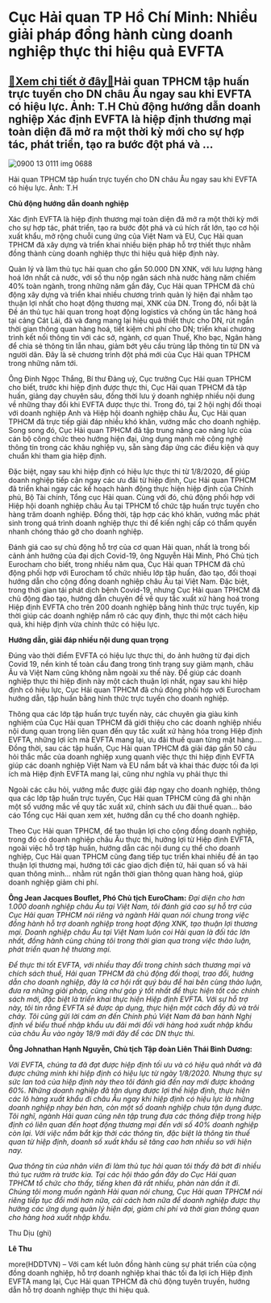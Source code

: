Cục Hải quan TP Hồ Chí Minh: Nhiều giải pháp đồng hành cùng doanh nghiệp thực thi hiệu quả EVFTA
================================================================================================

[:gift:Xem chi tiết ở đây:gift:](https://hddtvn.com/cuc-hai-quan-tp-ho-chi-minh-nhieu-giai-phap-dong-hanh-cung-doanh-nghiep-thuc-thi-hieu-qua-evfta/)Hải quan TPHCM tập huấn trực tuyến cho DN châu Âu ngay sau khi EVFTA có hiệu lực. Ảnh: T.H Chủ động hướng dẫn doanh nghiệp Xác định EVFTA là hiệp định thương mại toàn diện đã mở ra một thời kỳ mới cho sự hợp tác, phát triển, tạo ra bước đột phá và …
---------------------------------------------------------------------------------------------------------------------------------------------------------------------------------------------------------------------------------------------------------





![0900 13 0111 img 0688](https://hddtvn.com/wp-content/uploads/2021/01/0900_13-_0111_IMG_0688.jpg "Cục Hải quan TP Hồ Chí Minh:  Nhiều giải pháp đồng hành cùng doanh nghiệp thực thi hiệu quả EVFTA")


Hải quan TPHCM tập huấn trực tuyến cho DN châu Âu ngay sau khi EVFTA có hiệu lực. Ảnh: T.H



**Chủ động hướng dẫn doanh nghiệp**


Xác định EVFTA là hiệp định thương mại toàn diện đã mở ra một thời kỳ mới cho sự hợp tác, phát triển, tạo ra bước đột phá và cú hích rất lớn, tạo cơ hội xuất khẩu, mở rộng chuỗi cung ứng của Việt Nam và EU, Cục Hải quan TPHCM đã xây dựng và triển khai nhiều biện pháp hỗ trợ thiết thực nhằm đồng thành cùng doanh nghiệp thực thi hiệu quả hiệp định này.





Quản lý và làm thủ tục hải quan cho gần 50.000 DN XNK, với lưu lượng hàng hoá lớn nhất cả nước, với số thu nộp ngân sách nhà nước hàng năm chiếm 40% toàn ngành, trong những năm gần đây, Cục Hải quan TPHCM đã chủ động xây dựng và triển khai nhiều chương trình quản lý hiện đại nhằm tạo thuận lợi nhất cho hoạt động thương mại, XNK của DN. Trong đó, nổi bật là Đề án thủ tục hải quan trong hoạt động logistics và chống ùn tắc hàng hoá tại cảng Cát Lái, đã và đang mang lại hiệu quả thiết thực cho DN, rút ngắn thời gian thông quan hàng hoá, tiết kiệm chi phí cho DN; triển khai chương trình kết nối thông tin với các sở, ngành, cơ quan Thuế, Kho bạc, Ngân hàng để chia sẻ thông tin lẫn nhau, giảm bớt yêu cầu trùng lắp thông tin từ DN và người dân. Đây là sẽ chương trình đột phá mới của Cục Hải quan TPHCM trong những năm tới.



Ông Đinh Ngọc Thắng, Bí thư Đảng uỷ, Cục trưởng Cục Hải quan TPHCM cho biết, trước khi hiệp định được thực thi, Cục Hải quan TPHCM đã tập huấn, giảng dạy chuyên sâu, đồng thời lưu ý doanh nghiệp nhiều nội dung về những thay đổi khi EVFTA được thực thi. Trong đó, tại 2 hội nghị đối thoại với doanh nghiệp Anh và Hiệp hội doanh nghiệp châu Âu, Cục Hải quan TPHCM đã trực tiếp giải đáp nhiều khó khăn, vướng mắc cho doanh nghiệp. Song song đó, Cục Hải quan TPHCM đã tập trung nâng cao năng lực của cán bộ công chức theo hướng hiện đại, ứng dụng mạnh mẽ công nghệ thông tin trong các khâu nghiệp vụ, sẵn sàng đáp ứng các điều kiện và quy chuẩn khi tham gia hiệp định.


Đặc biệt, ngay sau khi hiệp định có hiệu lực thực thi từ 1/8/2020, để giúp doanh nghiệp tiếp cận ngay các ưu đãi từ hiệp định, Cục Hải quan TPHCM đã triển khai ngay các kế hoạch hành động thực hiện hiệp định của Chính phủ, Bộ Tài chính, Tổng cục Hải quan. Cùng với đó, chủ động phối hợp với Hiệp hội doanh nghiệp châu Âu tại TPHCM tổ chức tập huấn trực tuyến cho hàng trăm doanh nghiệp. Đồng thời, tập hợp các khó khăn, vướng mắc phát sinh trong quá trình doanh nghiệp thực thi để kiến nghị cấp có thẩm quyền nhanh chóng tháo gỡ cho doanh nghiệp.


Đánh giá cao sự chủ động hỗ trợ của cơ quan Hải quan, nhất là trong bối cảnh ảnh hưởng của đại dịch Covid-19, ông Nguyễn Hải Minh, Phó Chủ tịch Eurocham cho biết, trong nhiều năm qua, Cục Hải quan TPHCM đã chủ động phối hợp với Eurocham tổ chức nhiều lớp tập huấn, đào tạo, đối thoại hướng dẫn cho cộng đồng doanh nghiệp châu Âu tại Việt Nam. Đặc biệt, trong thời gian tái phát dịch bệnh Covid-19, nhưng Cục Hải quan TPHCM đã chủ động đào tạo, hướng dẫn chuyên đề về quy tắc xuất xứ hàng hoá trong Hiệp định EVFTA cho trên 200 doanh nghiệp bằng hình thức trực tuyến, kịp thời giúp các doanh nghiệp nắm rõ các quy định, thực thi một cách hiệu quả, khi hiệp định vừa chính thức có hiệu lực.


**Hướng dẫn, giải đáp nhiều nội dung quan trọng**


Đúng vào thời điểm EVFTA có hiệu lực thực thi, do ảnh hưởng từ đại dịch Covid 19, nền kinh tế toàn cầu đang trong tình trạng suy giảm mạnh, châu Âu và Việt Nam cũng không nằm ngoài xu thế này. Để giúp các doanh nghiệp thực thi hiệp định này một cách thuận lợi nhất, ngay sau khi hiệp định có hiệu lực, Cục Hải quan TPHCM đã chủ động phối hợp với Eurocham hướng dẫn, tập huấn bằng hình thức trực tuyến cho doanh nghiệp.


Thông qua các lớp tập huấn trực tuyến này, các chuyên gia giàu kinh nghiệm của Cục Hải quan TPHCM đã giới thiệu cho các doanh nghiệp nhiều nội dung quan trọng liên quan đến quy tắc xuất xứ hàng hóa trong Hiệp định EVFTA, những lợi ích mà EVFTA mang lại, ưu đãi thuế quan từng mặt hàng…. Đồng thời, sau các tập huấn, Cục Hải quan TPHCM đã giải đáp gần 50 câu hỏi thắc mắc của doanh nghiệp xung quanh việc thực thi hiệp định EVFTA giúp các doanh nghiệp Việt Nam và EU nắm bắt và khai thác được tối đa lợi ích mà Hiệp định EVFTA mang lại, cũng như nghĩa vụ phải thực thi


Ngoài các câu hỏi, vướng mắc được giải đáp ngay cho doanh nghiệp, thông qua các lớp tập huấn trực tuyến, Cục Hải quan TPHCM cũng đã ghi nhận một số vướng mắc về quy tắc xuất xứ, chính sách ưu đãi thuế quan… báo cáo Tổng cục Hải quan xem xét, hướng dẫn cụ thể cho doanh nghiệp.


Theo Cục Hải quan TPHCM, để tạo thuận lợi cho cộng đồng doanh nghiệp, trong đó có doanh nghiệp châu Âu thực thi, hưởng lợi từ Hiệp định EVFTA, ngoài việc hỗ trợ tập huấn, hướng dẫn các nội dung cụ thể cho doanh nghiệp, Cục Hải quan TPHCM cũng đang tiếp tục triển khai nhiều đề án tạo thuận lợi thương mại, hướng tới các giao dịch điện tử, hải quan số và hải quan thông minh… nhằm rút ngắn thời gian thông quan hàng hoá, giúp doanh nghiệp giảm chi phí.





**Ông Jean Jacques Bouflet, Phó Chủ tịch EuroCham:** 
*Đại diện cho hơn 1.000 doanh nghiệp châu Âu tại Việt Nam, tôi đánh giá cao sự hỗ trợ của Cục Hải quan TPHCM nói riêng và ngành Hải quan nói chung trong việc đồng hành hỗ trợ doanh nghiệp trong hoạt động XNK, tạo thuận lợi thương mại. Doanh nghiệp châu Âu tại Việt Nam luôn coi Hải quan là đối tác lớn nhất, đồng hành cùng chúng tôi trong thời gian qua trong việc thảo luận, phát triển quan hệ thương mại.*


*Để thực thi tốt EVFTA, với nhiều thay đổi trong chính sách thương mại và chích sách thuế, Hải quan TPHCM đã chủ động đối thoại, trao đổi, hướng dẫn cho doanh nghiệp, đây là cơ hội rất quý báu để hai bên cùng thảo luận, đưa ra những giải pháp, cũng như góp ý tốt nhất để thực hiện tốt các chính sách mới, đặc biệt là triển khai thực hiện Hiệp định EVFTA. Với sự hỗ trợ này, tôi tin rằng EVFTA sẽ được áp dụng, thực hiện một cách đầy đủ và trôi chảy. Tôi cũng gửi lời cám ơn đến Chính phủ Việt Nam đã ban hành Nghị định về biểu thuế nhập khẩu ưu đãi mới đối với hàng hoá xuất nhập khẩu của châu Âu vào ngày 18/9 mới đây để các DN thực thi.*


**Ông Johnathan Hạnh Nguyễn, Chủ tịch Tập đoàn Liên Thái Bình Dương:**


*Với EVFTA, chúng ta đã đạt được hiệp định tối ưu và có hiệu quả nhất và đã được chứng minh khi hiệp định có hiệu lực từ ngày 1/8/2020. Nhưng thực sự sức lan toả của hiệp định này theo tôi đánh giá đến nay mới được khoảng 60%. Những doanh nghiệp đã tận dụng được lợi thế hiệp định, thực hiện các lô hàng xuất khẩu đi châu Âu ngay khi hiệp định có hiệu lực là những doanh nghiệp nhạy bén hơn, còn một số doanh nghiệp chưa tận dụng được. Tôi nghĩ, ngành Hải quan cũng nên tập trung đưa các thông điệp trong hiệp định có liên quan đến hoạt động thương mại đến với số 40% doanh nghiệp còn lại. Với việc nắm bắt kịp thời các thông tin, đặc biệt là thông tin thuế quan từ hiệp định, doanh số xuất khẩu sẽ tăng cao hơn nhiều so với hiện nay.*


*Qua thông tin của nhân viên đi làm thủ tục hải quan tôi thấy đã bớt đi nhiều thủ tục rườm rà trước kia. Tại các hội thảo gần đây do Cục Hải quan TPHCM tổ chức cho thấy, tiếng khen đã rất nhiều, phàn nàn dần ít đi. Chúng tôi mong muốn ngành Hải quan nói chung, Cục Hải quan TPHCM nói riêng tiếp tục đổi mới hơn nữa, cải cách hơn nữa để doanh nghiệp được thụ hưởng các ứng dụng quản lý hiện đại, giảm chi phí và thời gian thông quan cho hàng hoá xuất nhập khẩu.*


Thu Dịu (ghi)







**Lê Thu**



more(HDDTVN) – Với cam kết luôn đồng hành cùng sự phát triển của cộng đồng doanh nghiệp, hỗ trợ doanh nghiệp khai thác tối đa lợi ích Hiệp định EVFTA mang lại, Cục Hải quan TPHCM đã chủ động tuyên truyền, hướng dẫn hỗ trợ doanh nghiệp thực thi hiệu quả.

